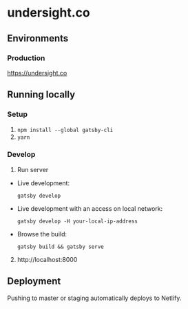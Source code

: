 # undersight.co

## Environments

### Production

https://undersight.co

## Running locally

### Setup

1. `npm install --global gatsby-cli`
2. `yarn`

### Develop

1. Run server

- Live development:

  `gatsby develop`

- Live development with an access on local network:

  `gatsby develop -H your-local-ip-address`

- Browse the build:

  `gatsby build && gatsby serve`

2. http://localhost:8000

## Deployment

Pushing to master or staging automatically deploys to Netlify.
